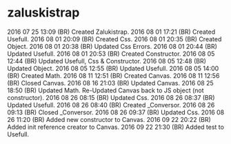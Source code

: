 # zaluskistrap
2016 07 25 13:09 (BR) Created Zalukistrap.
2016 08 01 17:21 (BR) Created Usefull.
2016 08 01 20:09 (BR) Created Css.
2016 08 01 20:35 (BR) Created Object.
2016 08 01 20:38 (BR) Updated Css Errors.
2016 08 01 20:44 (BR) Updated Usefull.
2016 08 01 20:53 (BR) Created Constructor.
2016 08 05 12:44 (BR) Updated Usefull, Css & Constructor.
2016 08 05 12:48 (BR) Updated Object.
2016 08 05 12:55 (BR) Updated Usefull.
2016 08 05 14:00 (BR) Created Math.
2016 08 11 12:51 (BR) Created Canvas.
2016 08 11 12:56 (BR) Closed Canvas.
2016 08 16 21:03 (BR) Updated Canvas.
2016 08 25 18:50 (BR) Updated Math. Re-Updated Canvas back to JS object (not constructor).
2016 08 26 08:15 (BR) Updated Css.
2016 08 26 08:37 (BR) Updated Usefull.
2016 08 26 08:40 (BR) Created _Conversor.
2016 08 26 09:13 (BR) Closed _Conversor.
2016 08 26 09:37 (BR) Updated Css.
2016 08 26 11:20 (BR) Added new constructor to Canvas.
2016 09 22 20:22 (BR) Added init reference creator to Canvas.
2016 09 22 21:30 (BR) Added test to Usefull.
